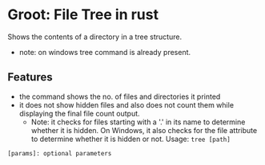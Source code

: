 # Groot: File Tree in rust
Shows the contents of a directory in a tree structure.
* note: on windows tree command is already present.

## Features
- the command shows the no. of files and directories it printed
- it does not show hidden files and also does not count them while displaying the final file count output.
    * Note: it checks for files starting with a '.' in its name to determine whether it is hidden. On Windows, it also checks for the file attribute to determine whether it is hidden or not.
Usage: 
```tree [path]```


```[params]: optional parameters```


